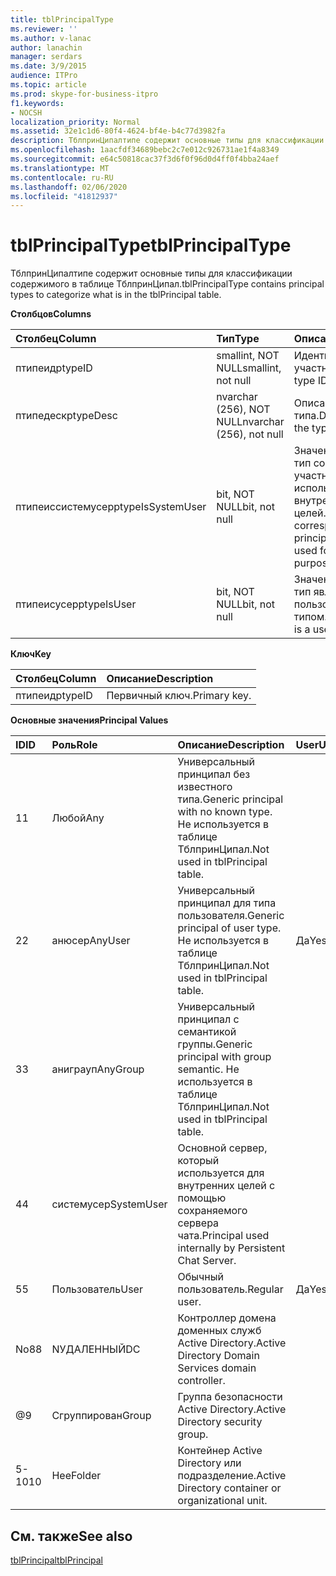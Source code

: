 ```yaml
---
title: tblPrincipalType
ms.reviewer: ''
ms.author: v-lanac
author: lanachin
manager: serdars
ms.date: 3/9/2015
audience: ITPro
ms.topic: article
ms.prod: skype-for-business-itpro
f1.keywords:
- NOCSH
localization_priority: Normal
ms.assetid: 32e1c1d6-80f4-4624-bf4e-b4c77d3982fa
description: ТблпринЦипалтипе содержит основные типы для классификации содержимого в таблице ТблпринЦипал.
ms.openlocfilehash: 1aacfdf34689bebc2c7e012c926731ae1f4a8349
ms.sourcegitcommit: e64c50818cac37f3d6f0f96d0d4ff0f4bba24aef
ms.translationtype: MT
ms.contentlocale: ru-RU
ms.lasthandoff: 02/06/2020
ms.locfileid: "41812937"
---
```

# <a name="tblprincipaltype"></a><span data-ttu-id="32898-103">tblPrincipalType</span><span class="sxs-lookup"><span data-stu-id="32898-103">tblPrincipalType</span></span>
 
<span data-ttu-id="32898-104">ТблпринЦипалтипе содержит основные типы для классификации содержимого в таблице ТблпринЦипал.</span><span class="sxs-lookup"><span data-stu-id="32898-104">tblPrincipalType contains principal types to categorize what is in the tblPrincipal table.</span></span>
  
<span data-ttu-id="32898-105">**Столбцов**</span><span class="sxs-lookup"><span data-stu-id="32898-105">**Columns**</span></span>

|<span data-ttu-id="32898-106">**Столбец**</span><span class="sxs-lookup"><span data-stu-id="32898-106">**Column**</span></span>|<span data-ttu-id="32898-107">**Тип**</span><span class="sxs-lookup"><span data-stu-id="32898-107">**Type**</span></span>|<span data-ttu-id="32898-108">**Описание**</span><span class="sxs-lookup"><span data-stu-id="32898-108">**Description**</span></span>|
|:-----|:-----|:-----|
|<span data-ttu-id="32898-109">птипеид</span><span class="sxs-lookup"><span data-stu-id="32898-109">ptypeID</span></span>  <br/> |<span data-ttu-id="32898-110">smallint, NOT NULL</span><span class="sxs-lookup"><span data-stu-id="32898-110">smallint, not null</span></span>  <br/> |<span data-ttu-id="32898-111">Идентификатор типа участника.</span><span class="sxs-lookup"><span data-stu-id="32898-111">Principal type ID.</span></span>  <br/> |
|<span data-ttu-id="32898-112">птипедеск</span><span class="sxs-lookup"><span data-stu-id="32898-112">ptypeDesc</span></span>  <br/> |<span data-ttu-id="32898-113">nvarchar (256), NOT NULL</span><span class="sxs-lookup"><span data-stu-id="32898-113">nvarchar (256), not null</span></span>  <br/> |<span data-ttu-id="32898-114">Описание типа.</span><span class="sxs-lookup"><span data-stu-id="32898-114">Description of the type.</span></span>  <br/> |
|<span data-ttu-id="32898-115">птипеиссистемусер</span><span class="sxs-lookup"><span data-stu-id="32898-115">ptypeIsSystemUser</span></span>  <br/> |<span data-ttu-id="32898-116">bit, NOT NULL</span><span class="sxs-lookup"><span data-stu-id="32898-116">bit, not null</span></span>  <br/> |<span data-ttu-id="32898-117">Значение true, если тип соответствует участникам, которые используются для внутренних целей.</span><span class="sxs-lookup"><span data-stu-id="32898-117">True if the type corresponds to the principals that are used for internal purposes.</span></span>  <br/> |
|<span data-ttu-id="32898-118">птипеисусер</span><span class="sxs-lookup"><span data-stu-id="32898-118">ptypeIsUser</span></span>  <br/> |<span data-ttu-id="32898-119">bit, NOT NULL</span><span class="sxs-lookup"><span data-stu-id="32898-119">bit, not null</span></span>  <br/> |<span data-ttu-id="32898-120">Значение true, если тип является пользовательским типом.</span><span class="sxs-lookup"><span data-stu-id="32898-120">True if the type is a user type.</span></span>  <br/> |
   
<span data-ttu-id="32898-121">**Ключ**</span><span class="sxs-lookup"><span data-stu-id="32898-121">**Key**</span></span>

|<span data-ttu-id="32898-122">**Столбец**</span><span class="sxs-lookup"><span data-stu-id="32898-122">**Column**</span></span>|<span data-ttu-id="32898-123">**Описание**</span><span class="sxs-lookup"><span data-stu-id="32898-123">**Description**</span></span>|
|:-----|:-----|
|<span data-ttu-id="32898-124">птипеид</span><span class="sxs-lookup"><span data-stu-id="32898-124">ptypeID</span></span>  <br/> |<span data-ttu-id="32898-125">Первичный ключ.</span><span class="sxs-lookup"><span data-stu-id="32898-125">Primary key.</span></span>  <br/> |
   
<span data-ttu-id="32898-126">**Основные значения**</span><span class="sxs-lookup"><span data-stu-id="32898-126">**Principal Values**</span></span>

|<span data-ttu-id="32898-127">**ID**</span><span class="sxs-lookup"><span data-stu-id="32898-127">**ID**</span></span>|<span data-ttu-id="32898-128">**Роль**</span><span class="sxs-lookup"><span data-stu-id="32898-128">**Role**</span></span>|<span data-ttu-id="32898-129">**Описание**</span><span class="sxs-lookup"><span data-stu-id="32898-129">**Description**</span></span>|<span data-ttu-id="32898-130">**User**</span><span class="sxs-lookup"><span data-stu-id="32898-130">**User**</span></span>|
|:-----|:-----|:-----|:-----|
|<span data-ttu-id="32898-131">1</span><span class="sxs-lookup"><span data-stu-id="32898-131">1</span></span>  <br/> |<span data-ttu-id="32898-132">Любой</span><span class="sxs-lookup"><span data-stu-id="32898-132">Any</span></span>  <br/> |<span data-ttu-id="32898-133">Универсальный принципал без известного типа.</span><span class="sxs-lookup"><span data-stu-id="32898-133">Generic principal with no known type.</span></span> <span data-ttu-id="32898-134">Не используется в таблице ТблпринЦипал.</span><span class="sxs-lookup"><span data-stu-id="32898-134">Not used in tblPrincipal table.</span></span>  <br/> ||
|<span data-ttu-id="32898-135">2</span><span class="sxs-lookup"><span data-stu-id="32898-135">2</span></span>  <br/> |<span data-ttu-id="32898-136">анюсер</span><span class="sxs-lookup"><span data-stu-id="32898-136">AnyUser</span></span>  <br/> |<span data-ttu-id="32898-137">Универсальный принципал для типа пользователя.</span><span class="sxs-lookup"><span data-stu-id="32898-137">Generic principal of user type.</span></span> <span data-ttu-id="32898-138">Не используется в таблице ТблпринЦипал.</span><span class="sxs-lookup"><span data-stu-id="32898-138">Not used in tblPrincipal table.</span></span>  <br/> |<span data-ttu-id="32898-139">Да</span><span class="sxs-lookup"><span data-stu-id="32898-139">Yes</span></span>  <br/> |
|<span data-ttu-id="32898-140">3</span><span class="sxs-lookup"><span data-stu-id="32898-140">3</span></span>  <br/> |<span data-ttu-id="32898-141">аниграуп</span><span class="sxs-lookup"><span data-stu-id="32898-141">AnyGroup</span></span>  <br/> |<span data-ttu-id="32898-142">Универсальный принципал с семантикой группы.</span><span class="sxs-lookup"><span data-stu-id="32898-142">Generic principal with group semantic.</span></span> <span data-ttu-id="32898-143">Не используется в таблице ТблпринЦипал.</span><span class="sxs-lookup"><span data-stu-id="32898-143">Not used in tblPrincipal table.</span></span>  <br/> ||
|<span data-ttu-id="32898-144">4</span><span class="sxs-lookup"><span data-stu-id="32898-144">4</span></span>  <br/> |<span data-ttu-id="32898-145">системусер</span><span class="sxs-lookup"><span data-stu-id="32898-145">SystemUser</span></span>  <br/> |<span data-ttu-id="32898-146">Основной сервер, который используется для внутренних целей с помощью сохраняемого сервера чата.</span><span class="sxs-lookup"><span data-stu-id="32898-146">Principal used internally by Persistent Chat Server.</span></span>  <br/> ||
|<span data-ttu-id="32898-147">5</span><span class="sxs-lookup"><span data-stu-id="32898-147">5</span></span>  <br/> |<span data-ttu-id="32898-148">Пользователь</span><span class="sxs-lookup"><span data-stu-id="32898-148">User</span></span>  <br/> |<span data-ttu-id="32898-149">Обычный пользователь.</span><span class="sxs-lookup"><span data-stu-id="32898-149">Regular user.</span></span>  <br/> |<span data-ttu-id="32898-150">Да</span><span class="sxs-lookup"><span data-stu-id="32898-150">Yes</span></span>  <br/> |
|<span data-ttu-id="32898-151">No8</span><span class="sxs-lookup"><span data-stu-id="32898-151">8</span></span>  <br/> |<span data-ttu-id="32898-152">NУДАЛЕННЫЙ</span><span class="sxs-lookup"><span data-stu-id="32898-152">DC</span></span>  <br/> |<span data-ttu-id="32898-153">Контроллер домена доменных служб Active Directory.</span><span class="sxs-lookup"><span data-stu-id="32898-153">Active Directory Domain Services domain controller.</span></span>  <br/> ||
|<span data-ttu-id="32898-154">@</span><span class="sxs-lookup"><span data-stu-id="32898-154">9</span></span>  <br/> |<span data-ttu-id="32898-155">Сгруппирован</span><span class="sxs-lookup"><span data-stu-id="32898-155">Group</span></span>  <br/> |<span data-ttu-id="32898-156">Группа безопасности Active Directory.</span><span class="sxs-lookup"><span data-stu-id="32898-156">Active Directory security group.</span></span>  <br/> ||
|<span data-ttu-id="32898-157">5-10</span><span class="sxs-lookup"><span data-stu-id="32898-157">10</span></span>  <br/> |<span data-ttu-id="32898-158">Нее</span><span class="sxs-lookup"><span data-stu-id="32898-158">Folder</span></span>  <br/> |<span data-ttu-id="32898-159">Контейнер Active Directory или подразделение.</span><span class="sxs-lookup"><span data-stu-id="32898-159">Active Directory container or organizational unit.</span></span>  <br/> ||
   
## <a name="see-also"></a><span data-ttu-id="32898-160">См. также</span><span class="sxs-lookup"><span data-stu-id="32898-160">See also</span></span>

[<span data-ttu-id="32898-161">tblPrincipal</span><span class="sxs-lookup"><span data-stu-id="32898-161">tblPrincipal</span></span>](tblprincipal.md)
